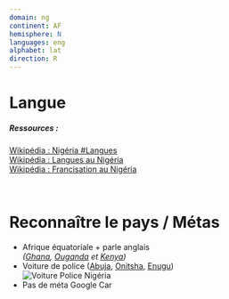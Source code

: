 ```yaml
---
domain: ng
continent: AF
hemisphere: N
languages: eng
alphabet: lat
direction: R
---
```


# Langue

##### Ressources :

[Wikipédia : Nigéria #Langues](https://fr.wikipedia.org/wiki/Nigeria#Langues)  
[Wikipédia : Langues au Nigéria](https://fr.wikipedia.org/wiki/Langues_au_Nigeria)  
[Wikipédia : Francisation au Nigéria](https://fr.wikipedia.org/wiki/Francisation#Nigeria)  


<br/>

# Reconnaître le pays / Métas

- Afrique équatoriale + parle anglais  
  *([Ghana](/flag/gh), [Ouganda](/flag/ug) et [Kenya](/flag/ke))*
- Voiture de police ([Abuja](https://fr.wikipedia.org/wiki/Abuja), [Onitsha](https://fr.wikipedia.org/wiki/Onitsha), [Enugu](https://fr.wikipedia.org/wiki/Enugu))  
  ![Voiture Police Nigéria](/images/countries/ng/police.png)
- Pas de méta Google Car
